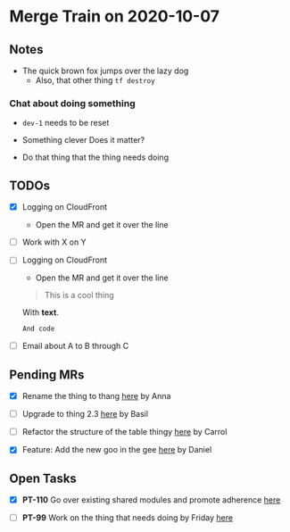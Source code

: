 # Merge Train on 2020-10-07

## Notes

* The quick brown fox jumps over the lazy dog
  * Also, that other thing `tf destroy`

### Chat about doing something

* `dev-1` needs to be reset
* Something clever
  Does it matter?


* Do that thing that the thing needs doing

## TODOs

* [x] Logging on CloudFront
  * Open the MR and get it over the line

* [ ] Work with X on Y

* [ ] Logging on CloudFront
  * Open the MR and get it over the line

  > This is a cool thing

  With **text**.

  ```sh
  And code
  ```



* [ ] Email about A to B through C

## Pending MRs

* [x] Rename the thing to thang [here](https://github.com/foo/bar) by Anna

* [ ] Upgrade to thing 2.3 [here](https://github.com/foo/bar) by Basil

* [ ] Refactor the structure of the table thingy [here](https://github.com/foo/bar) by Carrol

* [x] Feature: Add the new goo in the gee [here](https://github.com/foo/bar) by Daniel

## Open Tasks

* [x] **PT-110** Go over existing shared modules and promote adherence [here](https://github.com/foo/bar/issues)

* [ ] **PT-99** Work on the thing that needs doing by Friday [here](https://github.com/foo/bar/issues)
